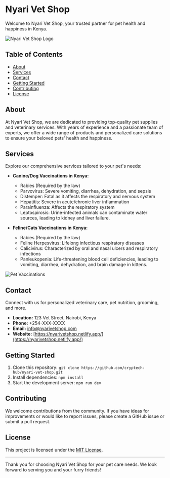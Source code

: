 # Nyari Vet Shop

Welcome to Nyari Vet Shop, your trusted partner for pet health and happiness in Kenya.

![Nyari Vet Shop Logo](https://i.postimg.cc/X7ssDBff/logo.png)

## Table of Contents
- [About](#about)
- [Services](#services)
- [Contact](#contact)
- [Getting Started](#getting-started)
- [Contributing](#contributing)
- [License](#license)

## About

At Nyari Vet Shop, we are dedicated to providing top-quality pet supplies and veterinary services. With years of experience and a passionate team of experts, we offer a wide range of products and personalized care solutions to ensure your beloved pets' health and happiness.

## Services

Explore our comprehensive services tailored to your pet's needs:

- **Canine/Dog Vaccinations in Kenya:**
  - Rabies (Required by the law)
  - Parvovirus: Severe vomiting, diarrhea, dehydration, and sepsis
  - Distemper: Fatal as it affects the respiratory and nervous system
  - Hepatitis: Severe in acute/chronic liver inflammation
  - Parainfluenza: Affects the respiratory system
  - Leptospirosis: Urine-infected animals can contaminate water sources, leading to kidney and liver failure.

- **Feline/Cats Vaccinations in Kenya:**
  - Rabies (Required by the law)
  - Feline Herpesvirus: Lifelong infectious respiratory diseases
  - Calicivirus: Characterized by oral and nasal ulcers and respiratory infections
  - Panleukopenia: Life-threatening blood cell deficiencies, leading to vomiting, diarrhea, dehydration, and brain damage in kittens.

![Pet Vaccinations](https://thumbor.forbes.com/thumbor/fit-in/900x510/https://www.forbes.com/advisor/wp-content/uploads/2023/02/dog-at-vet-visit.jpeg.jpg)

## Contact

Connect with us for personalized veterinary care, pet nutrition, grooming, and more.

- **Location:** 123 Vet Street, Nairobi, Kenya
- **Phone:** +254-XXX-XXXX
- **Email:** info@nyarivetshop.com
- **Website:** [https://nyarivetshop.netlify.app/](https://nyarivetshop.netlify.app/)


## Getting Started

1. Clone this repository: `git clone https://github.com/cryptech-hub/nyari-vet-shop.git`
2. Install dependencies: `npm install`
3. Start the development server: `npm run dev`

## Contributing

We welcome contributions from the community. If you have ideas for improvements or would like to report issues, please create a GitHub issue or submit a pull request.

## License

This project is licensed under the [MIT License](LICENSE).

---

Thank you for choosing Nyari Vet Shop for your pet care needs. We look forward to serving you and your furry friends!
